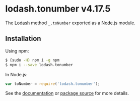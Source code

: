# lodash.tonumber v4.17.5

The [Lodash](https://lodash.com/) method `_.toNumber` exported as a [Node.js](https://nodejs.org/) module.

## Installation

Using npm:
```bash
$ {sudo -H} npm i -g npm
$ npm i --save lodash.tonumber
```

In Node.js:
```js
var toNumber = require('lodash.tonumber');
```

See the [documentation](https://lodash.com/docs#toNumber) or [package source](https://github.com/lodash/lodash/blob/4.17.5-npm-packages/lodash.tonumber) for more details.
